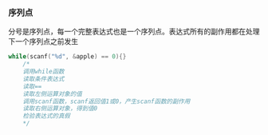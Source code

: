 ### 序列点

分号是序列点，每一个完整表达式也是一个序列点。表达式所有的副作用都在处理下一个序列点之前发生

```C
while(scanf("%d", &apple) == 0){}
    /* 
    调用while函数
    读取条件表达式
    读取==
    读取左侧运算对象的值
    调用scanf函数，scanf返回值1或0，产生scanf函数的副作用
    读取右侧运算对象，得到值0
    检验表达式的真假
    */